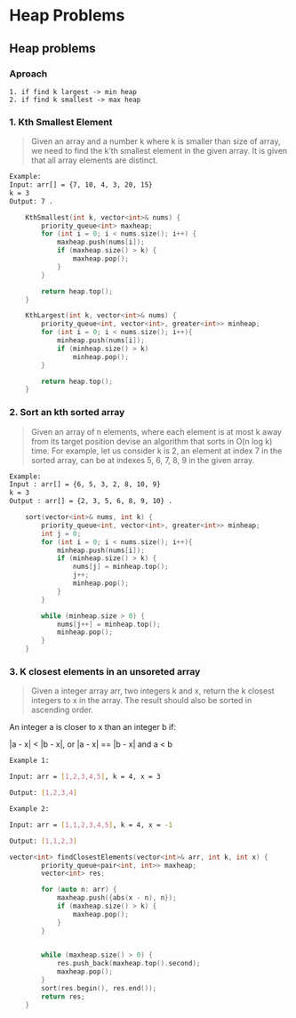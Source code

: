 # Heap Problems

## Heap problems
### Aproach
    1. if find k largest -> min heap
    2. if find k smallest -> max heap 

### 1. Kth Smallest Element
> Given an array and a number k where k is smaller than size of array,
we need to find the k’th smallest element in the given array.
It is given that all array elements are distinct.
```bash
Example:
Input: arr[] = {7, 10, 4, 3, 20, 15}
k = 3
Output: 7 . 

```

```cpp
    KthSmallest(int k, vector<int>& nums) {
        priority_queue<int> maxheap;
        for (int i = 0; i < nums.size(); i++) {
            maxheap.push(nums[i]);
            if (maxheap.size() > k) {
                maxheap.pop();
            }
        }

        return heap.top();
    }

    KthLargest(int k, vector<int>& nums) {
        priority_queue<int, vector<int>, greater<int>> minheap;
        for (int i = 0; i < nums.size(); i++){
            minheap.push(nums[i]);
            if (minheap.size() > k)
                minheap.pop();
        }

        return heap.top();
    }
```

### 2. Sort an kth sorted array
> Given an array of n elements, where each element is at most k away from its target position
 devise an algorithm that sorts in O(n log k) time.
 For example,
 let us consider k is 2, an element at index 7 in the sorted array, can be at indexes 5, 6, 7, 8, 9 in the given array.

```bash
Example:
Input : arr[] = {6, 5, 3, 2, 8, 10, 9}
k = 3 
Output : arr[] = {2, 3, 5, 6, 8, 9, 10} . 

```
```cpp
    sort(vector<int>& nums, int k) {
        priority_queue<int, vector<int>, greater<int>> minheap;
        int j = 0;
        for (int i = 0; i < nums.size(); i++){
            minheap.push(nums[i]);
            if (minheap.size() > k) {
                nums[j] = minheap.top();
                j++;
                minheap.pop();
            }
        }

        while (minheap.size > 0) {
            nums[j++] = minheap.top();
            minheap.pop();
        }
    }
```
### 3. K closest elements in an unsoreted array
>  Given a integer array arr, two integers k and x, return the k closest integers to x in the array.
The result should also be sorted in ascending order.

An integer a is closer to x than an integer b if:

|a - x| < |b - x|, or
|a - x| == |b - x| and a < b
 
```bash
Example 1:

Input: arr = [1,2,3,4,5], k = 4, x = 3

Output: [1,2,3,4]

Example 2:

Input: arr = [1,1,2,3,4,5], k = 4, x = -1

Output: [1,1,2,3]
```
```cpp
vector<int> findClosestElements(vector<int>& arr, int k, int x) {
        priority_queue<pair<int, int>> maxheap;
        vector<int> res;

        for (auto n: arr) {
            maxheap.push({abs(x - n), n});
            if (maxheap.size() > k) {
                maxheap.pop();
            }
        }

       
        while (maxheap.size() > 0) {
            res.push_back(maxheap.top().second);
            maxheap.pop();
        }
        sort(res.begin(), res.end());
        return res;
    }
```
 